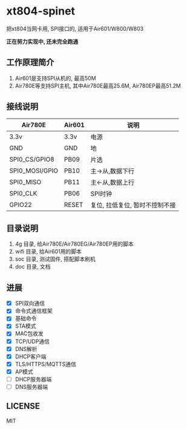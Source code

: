 # xt804-spinet
把xt804当网卡用, SPI接口的, 适用于Air601/W800/W803

**正在努力实现中, 还未完全跑通**

## 工作原理简介

1. Air601是支持SPI从机的, 最高50M
2. Air780E等支持SPI主机, 其中Air780E最高25.6M, Air780EP最高51.2M

## 接线说明

|Air780E         |Air601|说明           |
|----------------|------|---------------|
|3.3v            | 3.3v | 电源          |
|GND             | GND  | 地            |
|SPI0_CS/GPIO8   | PB09 | 片选          |
|SPI0_MOSI/GPIO  | PB10 | 主->从,数据下行|
|SPI0_MISO       | PB11 | 主<-从,数据上行|
|SPI0_CLK        | PB06 | SPI时钟|
|GPIO22          | RESET| 复位, 拉低复位, 暂时不控制不接|

## 目录说明

1. 4g 目录, 给Air780E/Air780EG/Air780EP用的脚本
2. wifi 目录, 给Air601用的脚本
3. soc 目录, 测试固件, 搭配脚本刷机
4. doc 目录, 文档

## 进展

* [x] SPI双向通信
* [x] 命令式通信框架
* [x] 基础命令
* [x] STA模式
* [x] MAC包收发
* [x] TCP/UDP通信
* [x] DNS解析
* [x] DHCP客户端
* [x] TLS/HTTPS/MQTTS通信
* [x] AP模式
* [ ] DHCP服务器端
* [ ] DNS服务器端

## LICENSE

MIT
